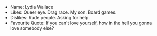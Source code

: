 - Name: Lydia Wallace   
- Likes: Queer eye. Drag race. My son. Board games.
- Dislikes: Rude people. Asking for help.
- Favourite Quote: If you can't love yourself, how in the hell you gonna love somebody else?

